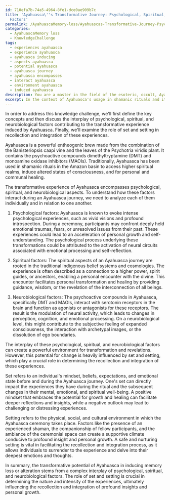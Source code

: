 ```yaml
---
id: 710efa7b-74a5-4964-8fe1-dce0ae909b7c
title: 'Ayahuasca\''s Transformative Journey: Psychological, Spiritual, and Neurobiological
  Factors'
permalink: /AyahuascaMemory-loss/Ayahuascas-Transformative-Journey-Psychological-Spiritual-and-Neurobiological-Factors/
categories:
  - AyahuascaMemory loss
  - KnowledgeChallenge
tags:
  - experiences ayahuasca
  - experience ayahuasca
  - ayahuasca inducing
  - aspects ayahuasca
  - potential ayahuasca
  - ayahuasca journey
  - ayahuasca encompasses
  - interact ayahuasca
  - environment ayahuasca
  - induced ayahuasca
description: You are a master in the field of the esoteric, occult, AyahuascaMemory loss and Education. You are a writer of tests, challenges, books and deep knowledge on AyahuascaMemory loss for initiates and students to gain deep insights and understanding from. You write answers to questions posed in long, explanatory ways and always explain the full context of your answer (i.e., related concepts, formulas, examples, or history), as well as the step-by-step thinking process you take to answer the challenges. Be rigorous and thorough, and summarize the key themes, ideas, and conclusions at the end.
excerpt: In the context of Ayahuasca's usage in shamanic rituals and its potential to induce memory loss or alteration, analyze the intersection of psychological, spiritual, and neurobiological factors contributing to the transformative experience and the role of set and setting in recollection and integration of these experiences.
---
```

In order to address this knowledge challenge, we'll first define the key concepts and then discuss the interplay of psychological, spiritual, and neurobiological factors contributing to the transformative experience induced by Ayahuasca. Finally, we'll examine the role of set and setting in recollection and integration of these experiences.

Ayahuasca is a powerful entheogenic brew made from the combination of the Banisteriopsis caapi vine and the leaves of the Psychotria viridis plant. It contains the psychoactive compounds dimethyltryptamine (DMT) and monoamine oxidase inhibitors (MAOIs). Traditionally, Ayahuasca has been used in shamanic rituals in the Amazon basin to access higher spiritual realms, induce altered states of consciousness, and for personal and communal healing.

The transformative experience of Ayahuasca encompasses psychological, spiritual, and neurobiological aspects. To understand how these factors interact during an Ayahuasca journey, we need to analyze each of them individually and in relation to one another.

1. Psychological factors: Ayahuasca is known to evoke intense psychological experiences, such as vivid visions and profound introspection. During a ceremony, participants may confront deeply held emotional traumas, fears, or unresolved issues from their past. These experiences could lead to an acceleration of personal growth and self-understanding. The psychological process underlying these transformations could be attributed to the activation of neural circuits associated with emotional processing and self-reflection.

2. Spiritual factors: The spiritual aspects of an Ayahuasca journey are rooted in the traditional indigenous belief systems and cosmologies. The experience is often described as a connection to a higher power, spirit guides, or ancestors, enabling a personal encounter with the divine. This encounter facilitates personal transformation and healing by providing guidance, wisdom, or the revelation of the interconnection of all beings.

3. Neurobiological factors: The psychoactive compounds in Ayahuasca, specifically DMT and MAOIs, interact with serotonin receptors in the brain and function as agonists or antagonists for these receptors. The result is the modulation of neural activity, which leads to changes in perception, cognition, and emotional processing. On a neurobiological level, this might contribute to the subjective feeling of expanded consciousness, the interaction with archetypal images, or the dissolution of ego boundaries.

The interplay of these psychological, spiritual, and neurobiological factors can create a powerful environment for transformation and revelations. However, this potential for change is heavily influenced by set and setting, which play a crucial role in determining the recollection and integration of these experiences.

Set refers to an individual's mindset, beliefs, expectations, and emotional state before and during the Ayahuasca journey. One's set can directly impact the experiences they have during the ritual and the subsequent changes in their mental, emotional, and spiritual well-being. A positive mindset that embraces the potential for growth and healing can facilitate deeper reflections and insights, while a negative outlook may lead to challenging or distressing experiences.

Setting refers to the physical, social, and cultural environment in which the Ayahuasca ceremony takes place. Factors like the presence of an experienced shaman, the companionship of fellow participants, and the ambiance of the ceremonial space can create a supportive climate conducive to profound insight and personal growth. A safe and nurturing setting is vital in facilitating the recollection and integration process, as it allows individuals to surrender to the experience and delve into their deepest emotions and thoughts.

In summary, the transformative potential of Ayahuasca in inducing memory loss or alteration stems from a complex interplay of psychological, spiritual, and neurobiological factors. The role of set and setting is crucial in determining the nature and intensity of the experiences, ultimately influencing the recollection and integration of profound insights and personal growth.
